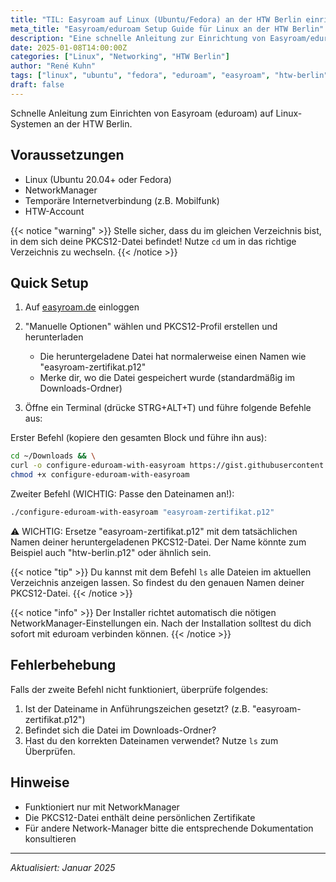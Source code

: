 ```yaml
---
title: "TIL: Easyroam auf Linux (Ubuntu/Fedora) an der HTW Berlin einrichten"
meta_title: "Easyroam/eduroam Setup Guide für Linux an der HTW Berlin"
description: "Eine schnelle Anleitung zur Einrichtung von Easyroam/eduroam auf Linux-Systemen (Ubuntu/Fedora) für Studierende der HTW Berlin mit NetworkManager und PKCS12-Zertifikaten"
date: 2025-01-08T14:00:00Z
categories: ["Linux", "Networking", "HTW Berlin"]
author: "René Kuhn"
tags: ["linux", "ubuntu", "fedora", "eduroam", "easyroam", "htw-berlin", "networkmanager"]
draft: false
---
```



Schnelle Anleitung zum Einrichten von Easyroam (eduroam) auf Linux-Systemen an der HTW Berlin.

## Voraussetzungen
- Linux (Ubuntu 20.04+ oder Fedora)
- NetworkManager
- Temporäre Internetverbindung (z.B. Mobilfunk)
- HTW-Account

{{< notice "warning" >}}
Stelle sicher, dass du im gleichen Verzeichnis bist, in dem sich deine PKCS12-Datei befindet! Nutze `cd` um in das richtige Verzeichnis zu wechseln.
{{< /notice >}}

## Quick Setup

1. Auf [easyroam.de](https://easyroam.de) einloggen
2. "Manuelle Optionen" wählen und PKCS12-Profil erstellen und herunterladen
   - Die heruntergeladene Datei hat normalerweise einen Namen wie "easyroam-zertifikat.p12"
   - Merke dir, wo die Datei gespeichert wurde (standardmäßig im Downloads-Ordner)

3. Öffne ein Terminal (drücke STRG+ALT+T) und führe folgende Befehle aus:

Erster Befehl (kopiere den gesamten Block und führe ihn aus):
```bash
cd ~/Downloads && \
curl -o configure-eduroam-with-easyroam https://gist.githubusercontent.com/RocketRene/290482efa34e7a31664f033c4b587034/raw/b2fe4f68b63017482fc24f7be1f90e62467894c3/configure-eduroam-with-easyroam.sh && \
chmod +x configure-eduroam-with-easyroam
```

Zweiter Befehl (WICHTIG: Passe den Dateinamen an!):
```bash
./configure-eduroam-with-easyroam "easyroam-zertifikat.p12"
```

⚠️ WICHTIG: Ersetze "easyroam-zertifikat.p12" mit dem tatsächlichen Namen deiner heruntergeladenen PKCS12-Datei. Der Name könnte zum Beispiel auch "htw-berlin.p12" oder ähnlich sein.

{{< notice "tip" >}}
Du kannst mit dem Befehl `ls` alle Dateien im aktuellen Verzeichnis anzeigen lassen. So findest du den genauen Namen deiner PKCS12-Datei.
{{< /notice >}}

{{< notice "info" >}}
Der Installer richtet automatisch die nötigen NetworkManager-Einstellungen ein. Nach der Installation solltest du dich sofort mit eduroam verbinden können.
{{< /notice >}}

## Fehlerbehebung

Falls der zweite Befehl nicht funktioniert, überprüfe folgendes:
1. Ist der Dateiname in Anführungszeichen gesetzt? (z.B. "easyroam-zertifikat.p12")
2. Befindet sich die Datei im Downloads-Ordner?
3. Hast du den korrekten Dateinamen verwendet? Nutze `ls` zum Überprüfen.

## Hinweise
- Funktioniert nur mit NetworkManager
- Die PKCS12-Datei enthält deine persönlichen Zertifikate
- Für andere Network-Manager bitte die entsprechende Dokumentation konsultieren

---
*Aktualisiert: Januar 2025*

